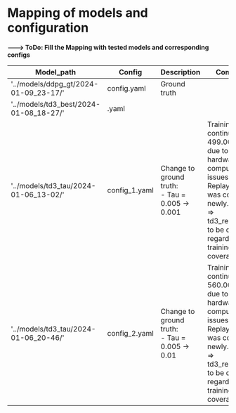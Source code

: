# Mapping of models and configuration

**---> ToDo: Fill the Mapping with tested models and corresponding configs**



| Model_path | Config | Description | Comment       |
|---         |---     |---          |---          |
|'../models/ddpg_gt/2024-01-09_23-17/' | config.yaml | Ground truth | |
|'../models/td3_best/2024-01-08_18-27/'| .yaml  |   |  |
| '../models/td3_tau/2024-01-06_13-02/'  | config_1.yaml  | Change to ground truth: <br> - Tau = 0.005 -> 0.001  | Training continued at 499.000 steps due to hardware computing issues. <br> ReplayBuffer was collected newly. <br> => td3_results.csv to be checked regarding training steps coverage!|
| '../models/td3_tau/2024-01-06_20-46/'  | config_2.yaml  | Change to ground truth: <br> - Tau = 0.005 -> 0.01  | Training continued at 560.000 steps due to hardware computing issues. <br> ReplayBuffer was collected newly. <br> => td3_results.csv to be checked regarding training steps coverage! |